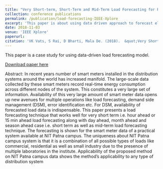 ```yaml
---
title: "Very Short-term, Short-Term and Mid-Term Load Forecasting for Residential Academic Institure: A Case Study"
collection: conference publications
permalink: /publication/load-forecasting-IEEE-Xplore
excerpt: 'This paper is about using data driven approach to forecast electrical load for very short-term, short-term and mid-term load in academic building types'
date: 2018-11-03
venue: 'IEEE Xplore'
paperurl: 
citation: 'VK Vats, S Rai, D Bharti, Mala De. (2018).  &quot;Very Short-term, Short-Term and Mid-Term Load Forecasting for Residential Academic Institure: A Case Study.&quot; <i>IEEE</i>. 1-6.' 
---
```

This paper is a case study for using data-driven load forecasting model.

[Download paper here](http://vkvats.github.io/files/paper1.pdf)

Abstract: In recent years number of smart meters installed in the distribution systems around the world has increased manifold. The large-scale data collected by these smart meters record real-time energy consumption across different nodes of the system. This constitutes a very large set of information. Availability of this very large amount of smart meter data opens up new avenues for multiple operations like load forecasting, demand side management (DSM), error identification etc. For DSM, availability of forecasted load data is indispensable. This paper presents a load forecasting technique that works well for very short term i.e. hour ahead or 15 min ahead load forecasting along with day ahead, month ahead and season ahead case i.e. short term as well as mid-term load forecasting technique. The forecasting is shown for the smart meter data of a practical system available at NIT Patna campus. The uniqueness about NIT Patna campus system is that it is a combination of all possible types of loads like commercial, residential as well as small industry due to the presence of multiple laboratories in the institute. Applicability of the proposed method on NIT Patna campus data shows the method’s applicability to any type of distribution system

